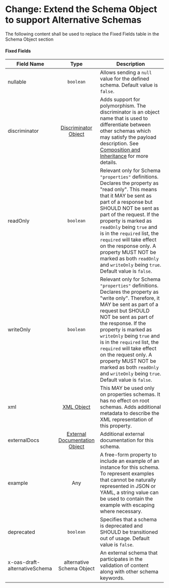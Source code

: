 # Change: Extend the Schema Object to support Alternative Schemas

The following content shall be used to replace the Fixed Fields table in the Schema Object section

#### Fixed Fields

|Field Name | Type | Description |
|---|:---:|---|
| nullable | `boolean` | Allows sending a `null` value for the defined schema. Default value is `false`.|
| discriminator | [Discriminator Object](https://github.com/OAI/OpenAPI-Specification/blob/master/versions/3.0.2.md#discriminatorObject) | Adds support for polymorphism. The discriminator is an object name that is used to differentiate between other schemas which may satisfy the payload description. See [Composition and Inheritance](https://github.com/OAI/OpenAPI-Specification/blob/master/versions/3.0.2.md#schemaComposition) for more details. |
| readOnly | `boolean` | Relevant only for Schema `"properties"` definitions. Declares the property as "read only". This means that it MAY be sent as part of a response but SHOULD NOT be sent as part of the request. If the property is marked as `readOnly` being `true` and is in the `required` list, the `required` will take effect on the response only. A property MUST NOT be marked as both `readOnly` and `writeOnly` being `true`. Default value is `false`. |
| writeOnly | `boolean` | Relevant only for Schema `"properties"` definitions. Declares the property as "write only". Therefore, it MAY be sent as part of a request but SHOULD NOT be sent as part of the response. If the property is marked as `writeOnly` being `true` and is in the `required` list, the `required` will take effect on the request only. A property MUST NOT be marked as both `readOnly` and `writeOnly` being `true`. Default value is `false`. |
| xml | [XML Object](https://github.com/OAI/OpenAPI-Specification/blob/master/versions/3.0.2.md#xmlObject) | This MAY be used only on properties schemas. It has no effect on root schemas. Adds additional metadata to describe the XML representation of this property. |
| externalDocs | [External Documentation Object](https://github.com/OAI/OpenAPI-Specification/blob/master/versions/3.0.2.md#externalDocumentationObject) | Additional external documentation for this schema.
| example | Any | A free-form property to include an example of an instance for this schema. To represent examples that cannot be naturally represented in JSON or YAML, a string value can be used to contain the example with escaping where necessary.|
| deprecated | `boolean` | Specifies that a schema is deprecated and SHOULD be transitioned out of usage. Default value is `false`.|
|x-oas-draft-alternativeSchema  |alternative Schema Object  |An external schema that participates in the validation of content along with other schema keywords. |
